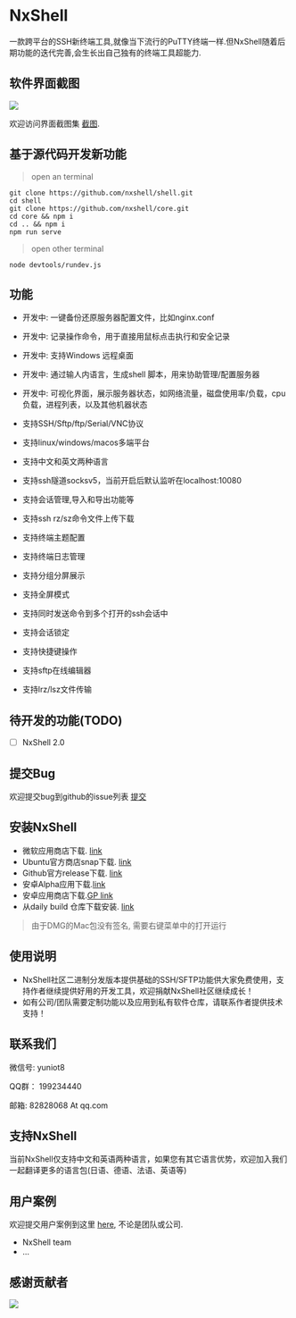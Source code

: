 # NxShell
一款跨平台的SSH新终端工具,就像当下流行的PuTTY终端一样.但NxShell随着后期功能的迭代完善,会生长出自己独有的终端工具超能力.

## 软件界面截图

<div align="center">
  <div style="display: flex;justify-content: space-between;">
    <img src="https://raw.githubusercontent.com/nxshell/nxshell/main/screenshots/mac.png" />
  </div>
</div>

欢迎访问界面截图集 [截图](https://github.com/nxshell/nxshell/tree/main/screenshots).

## 基于源代码开发新功能
> open an terminal
```
git clone https://github.com/nxshell/shell.git
cd shell
git clone https://github.com/nxshell/core.git
cd core && npm i
cd .. && npm i
npm run serve
```

> open other terminal
```
node devtools/rundev.js
```

## 功能
- 开发中: 一键备份还原服务器配置文件，比如nginx.conf
- 开发中: 记录操作命令，用于直接用鼠标点击执行和安全记录
- 开发中: 支持Windows 远程桌面
- 开发中: 通过输人内语言，生成shell 脚本，用来协助管理/配置服务器
- 开发中: 可视化界面，展示服务器状态，如网络流量，磁盘使用率/负载，cpu 负载，进程列表，以及其他机器状态

- 支持SSH/Sftp/ftp/Serial/VNC协议
- 支持linux/windows/macos多端平台
- 支持中文和英文两种语言
- 支持ssh隧道socksv5，当前开启后默认监听在localhost:10080
- 支持会话管理,导入和导出功能等
- 支持ssh rz/sz命令文件上传下载
- 支持终端主题配置
- 支持终端日志管理
- 支持分组分屏展示
- 支持全屏模式
- 支持同时发送命令到多个打开的ssh会话中
- 支持会话锁定
- 支持快捷键操作
- 支持sftp在线编辑器
- 支持lrz/lsz文件传输

## 待开发的功能(TODO)

- [ ] NxShell 2.0

## 提交Bug

欢迎提交bug到github的issue列表 [提交](https://github.com/nxshell/nxshell/issues)

## 安装NxShell
* 微软应用商店下载. [link](https://www.microsoft.com/store/apps/9N0NP4JJ192W)
* Ubuntu官方商店snap下载. [link](https://snapcraft.io/nxshell)
* Github官方release下载. [link](https://github.com/nxshell/nxshell/releases)
* 安卓Alpha应用下载.[link](https://github.com/nxshell/nxshell-mobile/releases)
* 安卓应用商店下载.[GP link](https://play.google.com/store/apps/details?id=com.nxshell.nxshell)
* 从daily build 仓库下载安装. [link](http://106.15.238.81:52080/)
> 由于DMG的Mac包没有签名, 需要右键菜单中的打开运行

## 使用说明
- NxShell社区二进制分发版本提供基础的SSH/SFTP功能供大家免费使用，支持作者继续提供好用的开发工具，欢迎捐献NxShell社区继续成长！
- 如有公司/团队需要定制功能以及应用到私有软件仓库，请联系作者提供技术支持！

## 联系我们

微信号: yuniot8

QQ群： 199234440

邮箱: 82828068 At qq.com

## 支持NxShell
当前NxShell仅支持中文和英语两种语言，如果您有其它语言优势，欢迎加入我们一起翻译更多的语言包(日语、德语、法语、英语等)

## 用户案例
欢迎提交用户案例到这里 [here](https://github.com/nxshell/nxshell/pulls), 不论是团队或公司.
 - NxShell team
 - ...

## 感谢贡献者
<a href="https://github.com/nxshell/shell/graphs/contributors">
  <img src="https://contrib.rocks/image?repo=nxshell/shell" />
</a>

<!--
**nxshell/nxshell** is a ✨ _special_ ✨ repository because its `README.md` (this file) appears on your GitHub profile.

Here are some ideas to get you started:

- 🔭 I’m currently working on ...
- 🌱 I’m currently learning ...
- 👯 I’m looking to collaborate on ...
- 🤔 I’m looking for help with ...
- 💬 Ask me about ...
- 📫 How to reach me: ...
- 😄 Pronouns: ...
- ⚡ Fun fact: ...
-->

